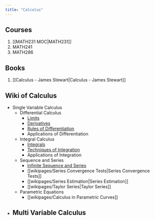 ```yaml
---
title: "Calculus"
---
```


## Courses
1. [[MATH231 MOC|MATH231]]
2. MATH241
3. MATH286

## Books
1. [[Calculus - James Stewart|Calculus - James Stewart]]

## Wiki of Calculus
- Single Variable Calculus
	- Differential Calculus
		- [Limits](wikipages/Limits.md)
		- [Derivatives](wikipages/Derivatives.md)
		- [Rules of Differentiation](wikipages/Rules%20of%20Differentiation.md)
		- Applications of Differentiation
	- Integral Calculus
		- [Integrals](wikipages/Integrals.md)
		- [Techniques of Integration](wikipages/Techniques%20of%20Integration.md)
		- Applications of Integration
	- Sequence and Series
		- [Infinite Sequence and Series](wikipages/Infinite%20Sequence%20and%20Series.md)
		- [[wikipages/Series Convergence Tests|Series Convergence Tests]]
		- [[wikipages/Series Estimation|Series Estimation]]
		- [[wikipages/Taylor Series|Taylor Series]]
	- Parametric Equations
		- [[wikipages/Calculus in Parametric Curves]]
- Multi Variable Calculus
	- 

